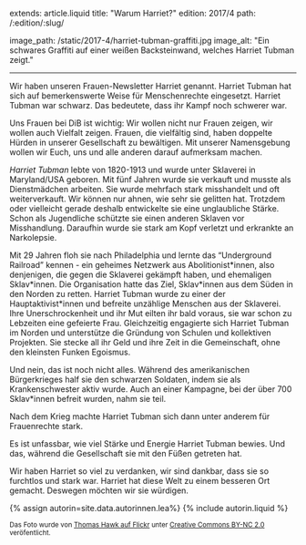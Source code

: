 extends: article.liquid
title: "Warum Harriet?"
edition: 2017/4
path: /:edition/:slug/

image_path: /static/2017-4/harriet-tubman-graffiti.jpg
image_alt: "Ein schwares Graffiti auf einer weißen Backsteinwand, welches Harriet Tubman zeigt."

---

Wir haben unseren Frauen-Newsletter Harriet genannt. Harriet Tubman hat sich auf bemerkenswerte Weise für Menschenrechte eingesetzt.  Harriet Tubman war schwarz. Das bedeutete, dass ihr Kampf noch schwerer war.

Uns Frauen bei DiB ist wichtig: Wir wollen nicht nur Frauen zeigen, wir wollen auch Vielfalt zeigen. Frauen, die vielfältig sind, haben doppelte Hürden in unserer Gesellschaft zu bewältigen. Mit unserer Namensgebung wollen wir Euch, uns und alle anderen darauf aufmerksam machen. 

*Harriet Tubman* lebte von 1820-1913 und wurde unter Sklaverei in Maryland/USA geboren. Mit fünf Jahren wurde sie verkauft und musste als Dienstmädchen arbeiten. Sie wurde mehrfach stark misshandelt und oft weiterverkauft. Wir können nur ahnen, wie sehr sie gelitten hat. Trotzdem oder vielleicht gerade deshalb entwickelte sie eine unglaubliche Stärke. Schon als Jugendliche schützte sie einen anderen Sklaven vor Misshandlung. Daraufhin wurde sie stark am Kopf verletzt und erkrankte an Narkolepsie.

Mit 29 Jahren floh sie nach Philadelphia und lernte das “Underground Railroad” kennen - ein geheimes Netzwerk aus Abolitionist\*innen, also denjenigen, die gegen die Sklaverei gekämpft haben, und ehemaligen Sklav\*innen. Die Organisation hatte das Ziel, Sklav\*innen aus dem Süden in den Norden zu retten. Harriet Tubman wurde zu einer der Hauptaktivist\*innen und befreite unzählige Menschen aus der Sklaverei. Ihre Unerschrockenheit und ihr Mut eilten ihr bald voraus, sie war schon zu Lebzeiten eine gefeierte Frau.
Gleichzeitig engagierte sich Harriet Tubman im Norden und unterstütze die Gründung von Schulen und kollektiven Projekten. Sie stecke all ihr Geld und ihre Zeit in die Gemeinschaft, ohne den kleinsten Funken Egoismus.

Und nein, das ist noch nicht alles. Während des amerikanischen Bürgerkrieges half sie den schwarzen Soldaten, indem sie als Krankenschwester aktiv wurde. Auch an einer Kampagne, bei der über 700 Sklav\*innen befreit wurden, nahm sie teil.

Nach dem Krieg  machte Harriet Tubman sich dann unter anderem für Frauenrechte stark.

Es ist unfassbar, wie viel Stärke und Energie Harriet Tubman bewies. Und das, während die Gesellschaft sie mit den Füßen getreten hat.

Wir haben Harriet so viel zu verdanken, wir sind dankbar, dass sie so furchtlos und stark war. Harriet hat diese Welt zu einem besseren Ort gemacht. Deswegen möchten wir sie würdigen. 


{% assign autorin=site.data.autorinnen.lea%}
{% include autorin.liquid %}


<small>Das Foto wurde von <a href="https://www.flickr.com/photos/thomashawk/7640248056" target="_blank">Thomas Hawk auf Flickr</a> unter <a href="https://creativecommons.org/licenses/by-nc/2.0/" target="_blank">Creative Commons BY-NC 2.0</a> veröfentlicht.</small>